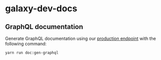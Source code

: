 # galaxy-dev-docs

## GraphQL documentation

Generate GraphQL documentation using our [production endpoint](https://graphigo.prd.galaxy.eco/query) with the following command:

```
yarn run doc:gen-graphql
```
